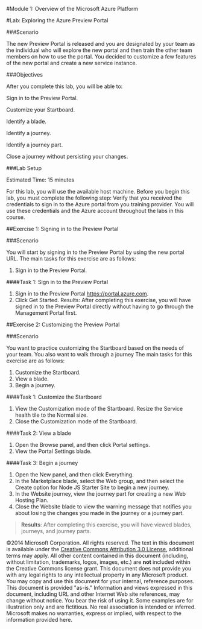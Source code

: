 ﻿#Module 1: Overview of the Microsoft Azure Platform

#Lab: Exploring the Azure Preview Portal

###Scenario

The new Preview Portal is released and you are designated by your team as the individual who will explore the new portal and then train the other team members on how to use the portal. You decided to customize a few features of the new portal and create a new service instance.

###Objectives

After you complete this lab, you will be able to:

Sign in to the Preview Portal.

Customize your Startboard.

Identify a blade.

Identify a journey.

Identify a journey part.

Close a journey without persisting your changes.

###Lab Setup

Estimated Time: 15 minutes

For this lab, you will use the available host machine. Before you begin this lab, you must complete the following step:
Verify that you received the credentials to sign in to the Azure portal from you training provider. You will use these credentials and the Azure account throughout the labs in this course.

##Exercise 1: Signing in to the Preview Portal

###Scenario

You will start by signing in to the Preview Portal by using the new portal URL.
The main tasks for this exercise are as follows:

1. Sign in to the Preview Portal.

####Task 1: Sign in to the Preview Portal

1.	Sign in to the Preview Portal <https://portal.azure.com>.
2.	Click Get Started.
Results: After completing this exercise, you will have signed in to the Preview Portal directly without having to go through the Management Portal first.

##Exercise 2: Customizing the Preview Portal

###Scenario

You want to practice customizing the Startboard based on the needs of your team. You also want to walk through a journey
The main tasks for this exercise are as follows:

1. Customize the Startboard.
2. View a blade.
3. Begin a journey.

####Task 1: Customize the Startboard

1.	View the Customization mode of the Startboard.
Resize the Service health tile to the Normal size.
2. Close the Customization mode of the Startboard.

####Task 2: View a blade

1.	Open the Browse panel, and then click Portal settings.
2. View the Portal Settings blade.

####Task 3: Begin a journey

1.	Open the New panel, and then click Everything.
2. In the Marketplace blade, select the Web group, and then select the Create option for Node JS Starter Site to begin a new journey.
3. In the Website journey, view the journey part for creating a new Web Hosting Plan.
4. Close the Website blade to view the warning message that notifies you about losing the changes you made in the journey or a journey part.

>**Results**: After completing this exercise, you will have viewed blades, journeys, and journey parts.


©2014 Microsoft Corporation. All rights reserved.  The text in this document is available under the [Creative Commons Attribution 3.0 License](https://creativecommons.org/licenses/by/3.0/legalcode "Creative Commons Attribution 3.0 License"), additional terms may apply.  All other content contained in this document (including, without limitation, trademarks, logos, images, etc.) are **not** included within the Creative Commons license grant.  This document does not provide you with any legal rights to any intellectual property in any Microsoft product. You may copy and use this document for your internal, reference purposes.  
This document is provided "as-is." Information and views expressed in this document, including URL and other Internet Web site references, may change without notice. You bear the risk of using it. Some examples are for illustration only and are fictitious. No real association is intended or inferred. Microsoft makes no warranties, express or implied, with respect to the information provided here.  
